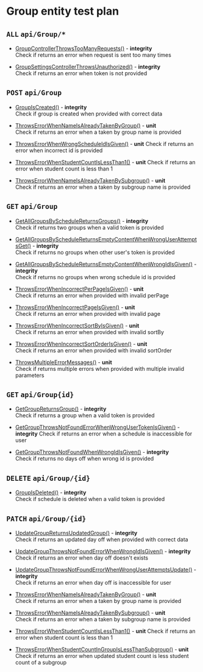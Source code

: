 # Group entity test plan

## `ALL` `api/Group/*`

- [GroupControllerThrowsTooManyRequests()](../Entities/EGroup/GroupController.test.cs) - **integrity**  
  Check if returns an error when request is sent too many times

- [GroupSettingsControllerThrowsUnauthorized()](../Entities/EGroup/GroupController.test.cs) - **integrity**  
  Check if returns an error when token is not provided

## `POST` `api/Group`

- [GroupIsCreated()](../Entities/EGroup/GroupController.test.cs) - **integrity**  
  Check if group is created when provided with correct data

- [ThrowsErrorWhenNameIsAlreadyTakenByGroup()](../Entities/EGroup/CreateGroupCommand.unit.cs) - **unit**  
  Check if returns an error when a taken by group name is provided

- [ThrowsErrorWhenWrongScheduleIdIsGiven()](../Entities/EGroup/CreateGroupCommand.unit.cs) - **unit** 
  Check if returns an error when incorrect id is provided

- [ThrowsErrorWhenStudentCountIsLessThan1()](../Entities/EGroup/Commands/CreateGroupCommand.unit.cs) - **unit** 
  Check if returns an error when student count is less than 1

- [ThrowsErrorWhenNameIsAlreadyTakenBySubgroup()](../Entities/EGroup/Commands/CreateGroupCommand.unit.cs) - **unit**  
  Check if returns an error when a taken by subgroup name is provided


## `GET` `api/Group`

- [GetAllGroupsByScheduleReturnsGroups()](../Entities/EGroup/GroupController.test.cs) - **integrity**  
  Check if returns two groups when a valid token is provided

- [GetAllGroupsByScheduleReturnsEmptyContentWhenWrongUserAttemptsGet()](../Entities/EGroup/GroupController.test.cs) - **integrity**  
  Check if returns no groups when other user's token is provided

- [GetAllGroupsByScheduleReturnsEmptyContentWhenWrongIdIsGiven()](../Entities/EGroup/GroupController.test.cs) - **integrity**  
  Check if returns no groups when wrong schedule id is provided

- [ThrowsErrorWhenIncorrectPerPageIsGiven()](../Entities/EGroup/Queries/GetAllGroup.unit.cs) - **unit**  
  Check if returns an error when provided with invalid perPage

- [ThrowsErrorWhenIncorrectPageIsGiven()](../Entities/EGroup/Queries/GetAllGroup.unit.cs) - **unit**  
  Check if returns an error when provided with invalid page

- [ThrowsErrorWhenIncorrectSortByIsGiven()](../Entities/EGroup/Queries/GetAllGroup.unit.cs) - **unit**  
  Check if returns an error when provided with invalid sortBy

- [ThrowsErrorWhenIncorrectSortOrderIsGiven()](../Entities/EGroup/Queries/GetAllGroup.unit.cs) - **unit**  
  Check if returns an error when provided with invalid sortOrder

- [ThrowsMultipleErrorMessages()](../Entities/EGroup/Queries/GetAllGroup.unit.cs) - **unit**  
  Check if returns multiple errors when provided with multiple invalid parameters

## `GET` `api/Group{id}`

- [GetGroupReturnsGroup()](../Entities/EGroup/GroupController.test.cs) - **integrity**  
  Check if returns a group when a valid token is provided

- [GetGroupThrowsNotFoundErrorWhenWrongUserTokenIsGiven()](../Entities/EGroup/GroupController.test.cs) - **integrity** 
  Check if returns an error when a schedule is inaccessible for user

- [GetGroupThrowsNotFoundWhenWrongIdIsGiven()](../Entities/EGroup/GroupController.test.cs) - **integrity**  
  Check if returns no days off when wrong id is provided

## `DELETE` `api/Group/{id}`

- [GroupIsDeleted()](../Entities/EGroup/GroupController.test.cs) - **integrity**  
  Check if schedule is deleted when a valid token is provided

## `PATCH` `api/Group/{id}`

- [UpdateGroupReturnsUpdatedGroup()](../Entities/EGroup/GroupController.test.cs) - **integrity**  
  Check if returns an updated day off when provided with correct data

- [UpdateGroupThrowsNotFoundErrorWhenWrongIdIsGiven()](../Entities/EGroup/GroupController.test.cs) - **integrity**  
  Check if returns an error when day off doesn't exists

- [UpdateGroupThrowsNotFoundErrorWhenWrongUserAttemptsUpdate()](../Entities/EGroup/GroupController.test.cs) - **integrity**  
  Check if returns an error when day off is inaccessible for user

- [ThrowsErrorWhenNameIsAlreadyTakenByGroup()](../Entities/EGroup/Commands/UpdateGroupCommand.unit.cs) - **unit**  
  Check if returns an error when a taken by group name is provided

- [ThrowsErrorWhenNameIsAlreadyTakenBySubgroup()](../Entities/EGroup/Commands/UpdateGroupCommand.unit.cs) - **unit**  
  Check if returns an error when a taken by subgroup name is provided

- [ThrowsErrorWhenStudentCountIsLessThan1()](../Entities/EGroup/Commands/UpdateGroupCommand.unit.cs) - **unit** 
  Check if returns an error when student count is less than 1

- [ThrowsErrorWhenStudentCountInGroupIsLessThanSubgroup()](../Entities/EGroup/Commands/UpdateGroupCommand.unit.cs) - **unit** 
  Check if returns an error when updated student count is less student count of a subgroup

